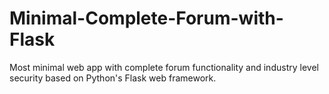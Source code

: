 # Minimal-Complete-Forum-with-Flask
Most minimal web app with complete forum functionality and industry level security based on Python's Flask web framework.
